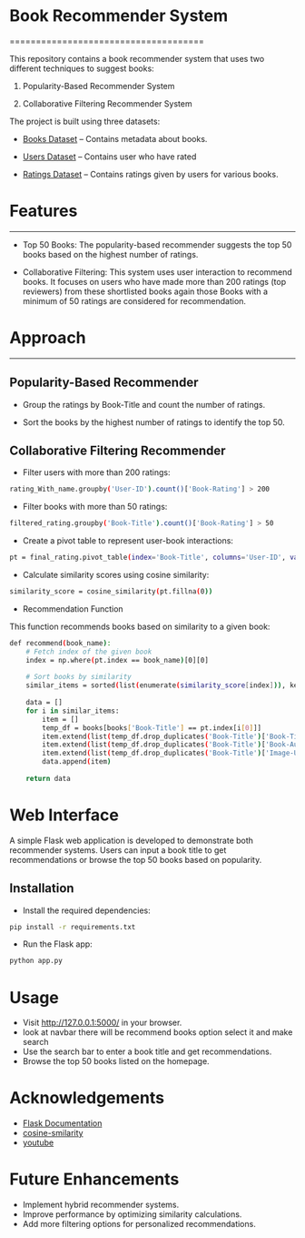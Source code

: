 # Book Recommender System
=====================================

This repository contains a book recommender system that uses two different techniques to suggest books:

 1. Popularity-Based Recommender System

 2. Collaborative Filtering Recommender System

The project is built using three datasets:

- [Books Dataset](https://github.com/anonymousCAVEMAN/book-recommender-system/blob/master/data/Books.csv) – Contains metadata about books.

- [Users Dataset](https://github.com/anonymousCAVEMAN/book-recommender-system/blob/master/data/Users.csv) – Contains user who have rated

- [Ratings Dataset](https://github.com/anonymousCAVEMAN/book-recommender-system/blob/master/data/Ratings.csv) – Contains ratings given by users for various books.
# Features
-----------
- Top 50 Books: The popularity-based recommender suggests the top 50 books based on the highest number of ratings.

- Collaborative Filtering: This system uses user interaction to recommend books. It focuses on users who have made more than 200 ratings (top reviewers) from these shortlisted books again those Books with a minimum of 50 ratings are considered for recommendation.

# Approach
-----------
## Popularity-Based Recommender

- Group the ratings by Book-Title and count the number of ratings.

- Sort the books by the highest number of ratings to identify the top 50.

## Collaborative Filtering Recommender

- Filter users with more than 200 ratings:
```bash
rating_With_name.groupby('User-ID').count()['Book-Rating'] > 200

```
- Filter books with more than 50 ratings:
```bash
filtered_rating.groupby('Book-Title').count()['Book-Rating'] > 50
```

- Create a pivot table to represent user-book interactions:
```bash
pt = final_rating.pivot_table(index='Book-Title', columns='User-ID', values='Book-Rating')
```

- Calculate similarity scores using cosine similarity:
```bash
similarity_score = cosine_similarity(pt.fillna(0))
```

- Recommendation Function

This function recommends books based on similarity to a given book:
```bash
def recommend(book_name):
    # Fetch index of the given book
    index = np.where(pt.index == book_name)[0][0]
    
    # Sort books by similarity
    similar_items = sorted(list(enumerate(similarity_score[index])), key=lambda x: x[1], reverse=True)[1:5]
    
    data = []
    for i in similar_items:
        item = []
        temp_df = books[books['Book-Title'] == pt.index[i[0]]]
        item.extend(list(temp_df.drop_duplicates('Book-Title')['Book-Title'].values))
        item.extend(list(temp_df.drop_duplicates('Book-Title')['Book-Author'].values))
        item.extend(list(temp_df.drop_duplicates('Book-Title')['Image-URL-M'].values))
        data.append(item)
    
    return data
```
# Web Interface

A simple Flask web application is developed to demonstrate both recommender systems. Users can input a book title to get recommendations or browse the top 50 books based on popularity.

## Installation

- Install the required dependencies:
```bash
pip install -r requirements.txt
```
- Run the Flask app:
```bash
python app.py
```
# Usage
- Visit http://127.0.0.1:5000/ in your browser.
- look at navbar there will be recommend books option select it and make search
- Use the search bar to enter a book title and get recommendations.
- Browse the top 50 books listed on the homepage.
# Acknowledgements
 - [Flask Documentation](https://flask.palletsprojects.com/en/stable/)
 - [cosine-smilarity](https://scikit-learn.org/stable/modules/generated/sklearn.metrics.pairwise.cosine_similarity.html)
 - [youtube](https://www.youtube.com/watch?v=1YoD0fg3_EM&t=2669s&ab_channel=CampusX)

# Future Enhancements

- Implement hybrid recommender systems.
- Improve performance by optimizing similarity calculations.
- Add more filtering options for personalized recommendations.


